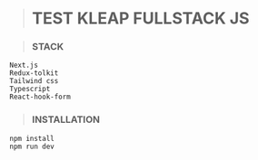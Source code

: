 > # TEST KLEAP FULLSTACK JS

> ### STACK
```
Next.js 
Redux-tolkit 
Tailwind css 
Typescript 
React-hook-form
```

> ### INSTALLATION 
```
npm install 
npm run dev
```
